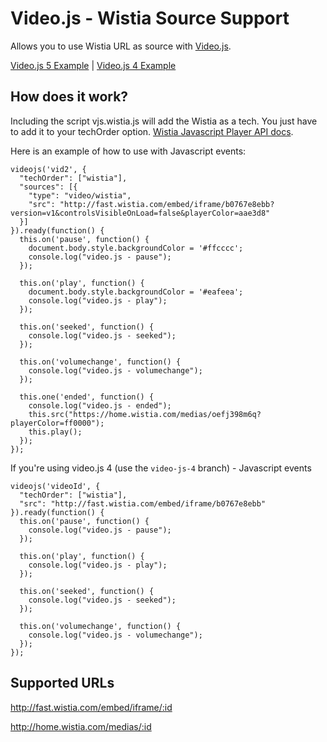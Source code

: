 # Video.js - Wistia Source Support
Allows you to use Wistia URL as source with [Video.js](https://github.com/videojs/video-js/).

[Video.js 5 Example](http://ryanpatrickcook.github.io/videojs-wistia/) |
[Video.js 4 Example](http://ryanpatrickcook.github.io/videojs-wistia/index-vjs4.html)

## How does it work?
Including the script vjs.wistia.js will add the Wistia as a tech. You just have to add it to your techOrder option. [Wistia Javascript Player API docs](http://wistia.com/doc/player-api).

Here is an example of how to use with Javascript events:

    videojs('vid2', {
      "techOrder": ["wistia"],
      "sources": [{
        "type": "video/wistia",
        "src": "http://fast.wistia.com/embed/iframe/b0767e8ebb?version=v1&controlsVisibleOnLoad=false&playerColor=aae3d8"
      }]
    }).ready(function() {
      this.on('pause', function() {
        document.body.style.backgroundColor = '#ffcccc';
        console.log("video.js - pause");
      });

      this.on('play', function() {
        document.body.style.backgroundColor = '#eafeea';
        console.log("video.js - play");
      });

      this.on('seeked', function() {
        console.log("video.js - seeked");
      });

      this.on('volumechange', function() {
        console.log("video.js - volumechange");
      });

      this.one('ended', function() {
        console.log("video.js - ended");
        this.src("https://home.wistia.com/medias/oefj398m6q?playerColor=ff0000");
        this.play();
      });
    });

If you're using video.js 4 (use the `video-js-4` branch) - Javascript events

    videojs('videoId', {
      "techOrder": ["wistia"],
      "src": "http://fast.wistia.com/embed/iframe/b0767e8ebb"
    }).ready(function() {
      this.on('pause', function() {
        console.log("video.js - pause");
      });

      this.on('play', function() {
        console.log("video.js - play");
      });

      this.on('seeked', function() {
        console.log("video.js - seeked");
      });

      this.on('volumechange', function() {
        console.log("video.js - volumechange");
      });
    });


## Supported URLs
http://fast.wistia.com/embed/iframe/:id

http://home.wistia.com/medias/:id
